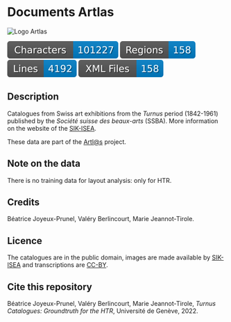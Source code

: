# Documents  Artlas

<img alt="Logo Artlas" style="border-width:0" src="https://artlas.huma-num.fr/wp-content/uploads/2017/03/Artlas_logo_white.png" /><br/>

![characters badge](badges/characters.svg) ![regions badge](badges/regions.svg) ![lines badge](badges/lines.svg) ![files badge](badges/files.svg) 

## Description

Catalogues from Swiss art exhibitions from the _Turnus_ period (1842-1961) published by the _Société suisse des beaux-arts_ (SSBA). More information on the website of the [SIK-ISEA](https://www.sik-isea.ch/fr-ch/Archives-de-lart-biblioth%C3%A8que/Biblioth%C3%A8que/Fonds-num%C3%A9riques/Catalogue-des-Turnus).

These data are part of the [Artl@s](https://artlas.huma-num.fr/fr/) project. 

## Note on the data

There is no training data for layout analysis: only for HTR.

## Credits 

Béatrice Joyeux-Prunel, Valéry Berlincourt, Marie Jeannot-Tirole.

## Licence

The catalogues are in the public domain, images are made available by [SIK-ISEA](https://www.sik-isea.ch/fr-ch/Archives-de-lart-biblioth%C3%A8que/Biblioth%C3%A8que/Fonds-num%C3%A9riques/Catalogue-des-Turnus) and transcriptions are [CC-BY](https://creativecommons.org/licenses/by/2.0/fr/).

## Cite this repository

Béatrice Joyeux-Prunel, Valéry Berlincourt, Marie Jeannot-Tirole, _Turnus Catalogues: Groundtruth for the HTR_, Université de Genève, 2022.